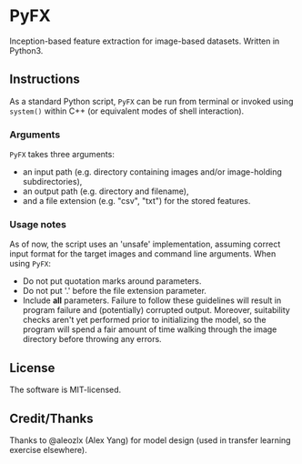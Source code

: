 # PyFX
Inception-based feature extraction for image-based datasets. Written in Python3.

## Instructions
As a standard Python script, `PyFX` can be run from terminal or invoked using `system()` within C++ (or equivalent modes of shell interaction). 

### Arguments
`PyFX` takes three arguments: 
 * an input path (e.g. directory containing images and/or image-holding subdirectories), 
 * an output  path (e.g. directory and filename), 
 * and a file extension (e.g. "csv", "txt") for the stored features.

### Usage notes
As of now, the script uses an 'unsafe' implementation, assuming correct input format for the target images and command line arguments. When using `PyFX`:
 * Do not put quotation marks around parameters.
 * Do not put '.' before the file extension parameter. 
 * Include **all** parameters.
Failure to follow these guidelines will result in program failure and (potentially) corrupted output. Moreover, suitability checks aren't yet performed prior to initializing the model, so the program will spend a fair amount of time walking through the image directory before throwing any errors.

## License
The software is MIT-licensed.

## Credit/Thanks
Thanks to @aleozlx (Alex Yang) for model design (used in transfer learning exercise elsewhere).
